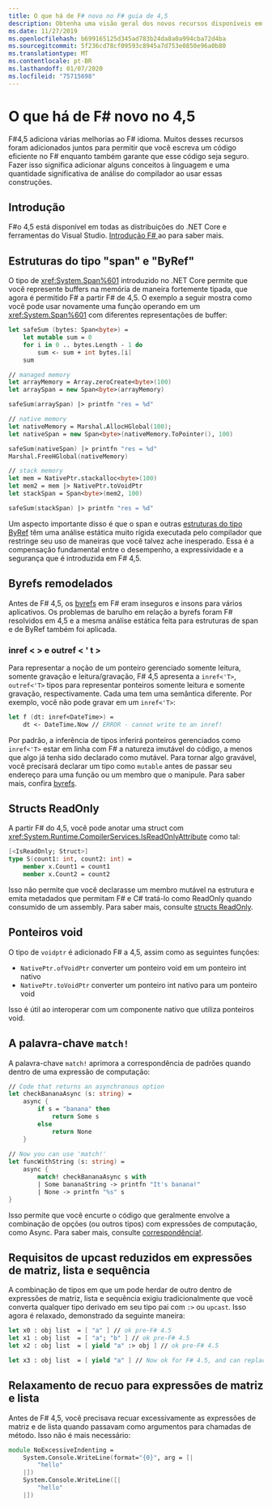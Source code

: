 ```yaml
---
title: O que há de F# novo no F# guia de 4,5
description: Obtenha uma visão geral dos novos recursos disponíveis em F# 4,5.
ms.date: 11/27/2019
ms.openlocfilehash: b699165125d345ad783b24da8a0a994cba72d4ba
ms.sourcegitcommit: 5f236cd78cf09593c8945a7d753e0850e96a0b80
ms.translationtype: MT
ms.contentlocale: pt-BR
ms.lasthandoff: 01/07/2020
ms.locfileid: "75715698"
---
```

# <a name="whats-new-in-f-45"></a>O que há de F# novo no 4,5

F#4,5 adiciona várias melhorias ao F# idioma. Muitos desses recursos foram adicionados juntos para permitir que você escreva um código eficiente no F# enquanto também garante que esse código seja seguro. Fazer isso significa adicionar alguns conceitos à linguagem e uma quantidade significativa de análise do compilador ao usar essas construções.

## <a name="get-started"></a>Introdução

F#o 4,5 está disponível em todas as distribuições do .NET Core e ferramentas do Visual Studio. [Introdução F# ](../get-started/index.md) ao para saber mais.

## <a name="span-and-byref-like-structs"></a>Estruturas do tipo "span" e "ByRef"

O tipo de <xref:System.Span%601> introduzido no .NET Core permite que você represente buffers na memória de maneira fortemente tipada, que agora é permitido F# a partir F# de 4,5. O exemplo a seguir mostra como você pode usar novamente uma função operando em um <xref:System.Span%601> com diferentes representações de buffer:

```fsharp
let safeSum (bytes: Span<byte>) =
    let mutable sum = 0
    for i in 0 .. bytes.Length - 1 do 
        sum <- sum + int bytes.[i]
    sum

// managed memory
let arrayMemory = Array.zeroCreate<byte>(100)
let arraySpan = new Span<byte>(arrayMemory)

safeSum(arraySpan) |> printfn "res = %d"

// native memory
let nativeMemory = Marshal.AllocHGlobal(100);
let nativeSpan = new Span<byte>(nativeMemory.ToPointer(), 100)

safeSum(nativeSpan) |> printfn "res = %d"
Marshal.FreeHGlobal(nativeMemory)

// stack memory
let mem = NativePtr.stackalloc<byte>(100)
let mem2 = mem |> NativePtr.toVoidPtr
let stackSpan = Span<byte>(mem2, 100)

safeSum(stackSpan) |> printfn "res = %d"
```

Um aspecto importante disso é que o span e outras [estruturas do tipo ByRef](../language-reference/structures.md#byreflike-structs) têm uma análise estática muito rígida executada pelo compilador que restringe seu uso de maneiras que você talvez ache inesperado. Essa é a compensação fundamental entre o desempenho, a expressividade e a segurança que é introduzida em F# 4,5.

## <a name="revamped-byrefs"></a>Byrefs remodelados

Antes de F# 4,5, os [byrefs](../language-reference/byrefs.md) em F# eram inseguros e insons para vários aplicativos. Os problemas de barulho em relação a byrefs foram F# resolvidos em 4,5 e a mesma análise estática feita para estruturas de span e de ByRef também foi aplicada.

### <a name="inreft-and-outreft"></a>inref < > e outref < ' t >

Para representar a noção de um ponteiro gerenciado somente leitura, somente gravação e leitura/gravação, F# 4,5 apresenta a `inref<'T>`, `outref<'T>` tipos para representar ponteiros somente leitura e somente gravação, respectivamente. Cada uma tem uma semântica diferente. Por exemplo, você não pode gravar em um `inref<'T>`:

```fsharp
let f (dt: inref<DateTime>) =
    dt <- DateTime.Now // ERROR - cannot write to an inref!
```

Por padrão, a inferência de tipos inferirá ponteiros gerenciados como `inref<'T>` estar em linha com F# a natureza imutável do código, a menos que algo já tenha sido declarado como mutável. Para tornar algo gravável, você precisará declarar um tipo como `mutable` antes de passar seu endereço para uma função ou um membro que o manipule. Para saber mais, confira [byrefs](../language-reference/byrefs.md).

## <a name="readonly-structs"></a>Structs ReadOnly

A partir F# do 4,5, você pode anotar uma struct com <xref:System.Runtime.CompilerServices.IsReadOnlyAttribute> como tal:

```fsharp
[<IsReadOnly; Struct>]
type S(count1: int, count2: int) =
    member x.Count1 = count1
    member x.Count2 = count2
```

Isso não permite que você declarasse um membro mutável na estrutura e emita metadados que permitam F# e C# tratá-lo como ReadOnly quando consumido de um assembly. Para saber mais, consulte [structs ReadOnly](../language-reference/structures.md#readonly-structs).

## <a name="void-pointers"></a>Ponteiros void

O tipo de `voidptr` é adicionado F# a 4,5, assim como as seguintes funções:

* `NativePtr.ofVoidPtr` converter um ponteiro void em um ponteiro int nativo
* `NativePtr.toVoidPtr` converter um ponteiro int nativo para um ponteiro void

Isso é útil ao interoperar com um componente nativo que utiliza ponteiros void.

## <a name="the-match-keyword"></a>A palavra-chave `match!`

A palavra-chave `match!` aprimora a correspondência de padrões quando dentro de uma expressão de computação:

```fsharp
// Code that returns an asynchronous option
let checkBananaAsync (s: string) =
    async {
        if s = "banana" then
            return Some s
        else
            return None
    }
    
// Now you can use 'match!'
let funcWithString (s: string) =
    async { 
        match! checkBananaAsync s with
        | Some bananaString -> printfn "It's banana!"
        | None -> printfn "%s" s
}
```

Isso permite que você encurte o código que geralmente envolve a combinação de opções (ou outros tipos) com expressões de computação, como Async. Para saber mais, consulte [correspondência!](../language-reference/computation-expressions.md#match).

## <a name="relaxed-upcasting-requirements-in-array-list-and-sequence-expressions"></a>Requisitos de upcast reduzidos em expressões de matriz, lista e sequência

A combinação de tipos em que um pode herdar de outro dentro de expressões de matriz, lista e sequência exigiu tradicionalmente que você converta qualquer tipo derivado em seu tipo pai com `:>` ou `upcast`. Isso agora é relaxado, demonstrado da seguinte maneira:

```fsharp
let x0 : obj list  = [ "a" ] // ok pre-F# 4.5
let x1 : obj list  = [ "a"; "b" ] // ok pre-F# 4.5
let x2 : obj list  = [ yield "a" :> obj ] // ok pre-F# 4.5

let x3 : obj list  = [ yield "a" ] // Now ok for F# 4.5, and can replace x2
```

## <a name="indentation-relaxation-for-array-and-list-expressions"></a>Relaxamento de recuo para expressões de matriz e lista

Antes de F# 4,5, você precisava recuar excessivamente as expressões de matriz e de lista quando passavam como argumentos para chamadas de método. Isso não é mais necessário:

```fsharp
module NoExcessiveIndenting = 
    System.Console.WriteLine(format="{0}", arg = [| 
        "hello"
    |])
    System.Console.WriteLine([|
        "hello"
    |])
```
